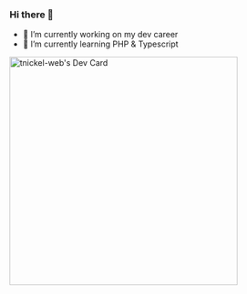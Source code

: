 ### Hi there 👋

- 🔭 I’m currently working on my dev career
- 🌱 I’m currently learning PHP & Typescript

<a href="https://app.daily.dev/tnickel-web"><img src="https://api.daily.dev/devcards/f87e3a1b813d4d9dba5b267fb816f3fc.png?r=27f" width="400" alt="tnickel-web's Dev Card"/></a>
